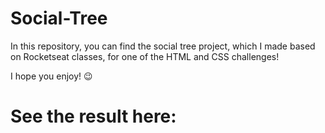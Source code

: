 # Social-Tree
In this repository, you can find the social tree project, which I made based on Rocketseat classes, for one of the HTML and CSS challenges!

I hope you enjoy! 😉

# See the result here:
